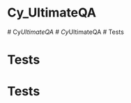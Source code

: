 # Cy_UltimateQA
#   C y _ U l t i m a t e Q A  
 #   C y _ U l t i m a t e Q A  
 # Tests
# Tests
# Tests
